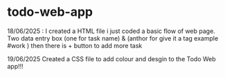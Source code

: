 # todo-web-app

18/06/2025 :
I created a HTML file i just coded a basic flow of web page.
Two data entry box (one for task name) & (anthor for give it a tag example #work )
then there is + button to add more task


19/06/2025
Created a CSS file to add colour and desgin to the Todo Web app!!!
